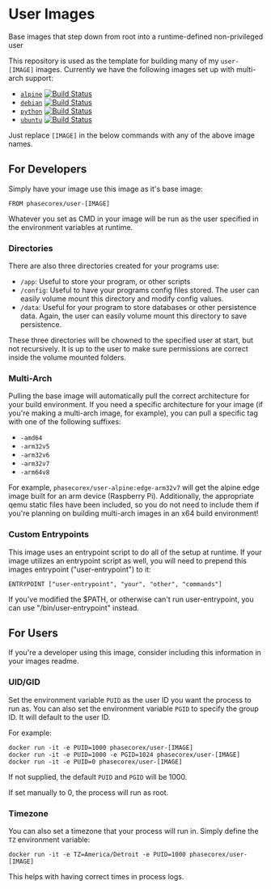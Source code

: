 # User Images
Base images that step down from root into a runtime-defined non-privileged user

This repository is used as the template for building many of my `user-[IMAGE]` images. Currently we have the following images set up with multi-arch support:

- [`alpine`](https://git.pcxserver.com/PhasecoreX/docker-user-alpine) [![Build Status](https://ci.pcxserver.com/api/badges/PhasecoreX/docker-user-alpine/status.svg)](https://ci.pcxserver.com/PhasecoreX/docker-user-alpine)
- [`debian`](https://git.pcxserver.com/PhasecoreX/docker-user-debian) [![Build Status](https://ci.pcxserver.com/api/badges/PhasecoreX/docker-user-debian/status.svg)](https://ci.pcxserver.com/PhasecoreX/docker-user-debian)
- [`python`](https://git.pcxserver.com/PhasecoreX/docker-user-python) [![Build Status](https://ci.pcxserver.com/api/badges/PhasecoreX/docker-user-python/status.svg)](https://ci.pcxserver.com/PhasecoreX/docker-user-python)
- [`ubuntu`](https://git.pcxserver.com/PhasecoreX/docker-user-ubuntu) [![Build Status](https://ci.pcxserver.com/api/badges/PhasecoreX/docker-user-ubuntu/status.svg)](https://ci.pcxserver.com/PhasecoreX/docker-user-ubuntu)

Just replace `[IMAGE]` in the below commands with any of the above image names.

## For Developers
Simply have your image use this image as it's base image:
```
FROM phasecorex/user-[IMAGE]
```
Whatever you set as CMD in your image will be run as the user specified in the environment variables at runtime.

### Directories
There are also three directories created for your programs use:
- `/app`: Useful to store your program, or other scripts
- `/config`: Useful to have your programs config files stored. The user can easily volume mount this directory and modify config values.
- `/data`: Useful for your program to store databases or other persistence data. Again, the user can easily volume mount this directory to save persistence.

These three directories will be chowned to the specified user at start, but not recursively. It is up to the user to make sure permissions are correct inside the volume mounted folders.

### Multi-Arch
Pulling the base image will automatically pull the correct architecture for your build environment. If you need a specific architecture for your image (if you're making a multi-arch image, for example), you can pull a specific tag with one of the following suffixes:

- `-amd64`
- `-arm32v5`
- `-arm32v6`
- `-arm32v7`
- `-arm64v8`

For example, `phasecorex/user-alpine:edge-arm32v7` will get the alpine edge image built for an arm device (Raspberry Pi). Additionally, the appropriate qemu static files have been included, so you do not need to include them if you're planning on building multi-arch images in an x64 build environment!

### Custom Entrypoints
This image uses an entrypoint script to do all of the setup at runtime. If your image utilizes an entrypoint script as well, you will need to prepend this images entrypoint ("user-entrypoint") to it:
```
ENTRYPOINT ["user-entrypoint", "your", "other", "commands"]
```
If you've modified the $PATH, or otherwise can't run user-entrypoint, you can use "/bin/user-entrypoint" instead.

## For Users
If you're a developer using this image, consider including this information in your images readme.

### UID/GID
Set the environment variable `PUID` as the user ID you want the process to run as.
You can also set the environment variable `PGID` to specify the group ID. It will default to the user ID.

For example:
```
docker run -it -e PUID=1000 phasecorex/user-[IMAGE]
docker run -it -e PUID=1000 -e PGID=1024 phasecorex/user-[IMAGE]
docker run -it -e PUID=0 phasecorex/user-[IMAGE]
```
If not supplied, the default `PUID` and `PGID` will be 1000.

If set manually to 0, the process will run as root.

### Timezone
You can also set a timezone that your process will run in. Simply define the `TZ` environment variable:
```
docker run -it -e TZ=America/Detroit -e PUID=1000 phasecorex/user-[IMAGE]
```
This helps with having correct times in process logs.

